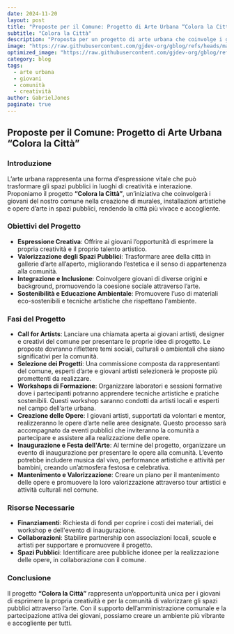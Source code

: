 ```yaml
---
date: 2024-11-20
layout: post
title: "Proposte per il Comune: Progetto di Arte Urbana “Colora la Città”"
subtitle: "Colora la Città"
description: "Proposta per un progetto di arte urbana che coinvolge i giovani nella creazione di murales e installazioni artistiche negli spazi pubblici."
image: "https://raw.githubusercontent.com/gjdev-org/gblog/refs/heads/master/assets/img/copertine3.png"
optimized_image: "https://raw.githubusercontent.com/gjdev-org/gblog/refs/heads/master/assets/img/copertine3.png"
category: blog
tags:
  - arte urbana
  - giovani
  - comunità
  - creatività
author: GabrielJones
paginate: true
---
```


## Proposte per il Comune: Progetto di Arte Urbana “Colora la Città”

### Introduzione

L’arte urbana rappresenta una forma d’espressione vitale che può trasformare gli spazi pubblici in luoghi di creatività e interazione. Proponiamo il progetto **“Colora la Città”**, un’iniziativa che coinvolgerà i giovani del nostro comune nella creazione di murales, installazioni artistiche e opere d’arte in spazi pubblici, rendendo la città più vivace e accogliente.

### Obiettivi del Progetto

- **Espressione Creativa**: Offrire ai giovani l’opportunità di esprimere la propria creatività e il proprio talento artistico.
- **Valorizzazione degli Spazi Pubblici**: Trasformare aree della città in gallerie d’arte all’aperto, migliorando l’estetica e il senso di appartenenza alla comunità.
- **Integrazione e Inclusione**: Coinvolgere giovani di diverse origini e background, promuovendo la coesione sociale attraverso l’arte.
- **Sostenibilità e Educazione Ambientale**: Promuovere l’uso di materiali eco-sostenibili e tecniche artistiche che rispettano l'ambiente.

### Fasi del Progetto

- **Call for Artists**: Lanciare una chiamata aperta ai giovani artisti, designer e creativi del comune per presentare le proprie idee di progetto. Le proposte dovranno riflettere temi sociali, culturali o ambientali che siano significativi per la comunità.
- **Selezione dei Progetti**: Una commissione composta da rappresentanti del comune, esperti d’arte e giovani artisti selezionerà le proposte più promettenti da realizzare.
- **Workshops di Formazione**: Organizzare laboratori e sessioni formative dove i partecipanti potranno apprendere tecniche artistiche e pratiche sostenibili. Questi workshop saranno condotti da artisti locali e esperti nel campo dell’arte urbana.
- **Creazione delle Opere**: I giovani artisti, supportati da volontari e mentor, realizzeranno le opere d’arte nelle aree designate. Questo processo sarà accompagnato da eventi pubblici che inviteranno la comunità a partecipare e assistere alla realizzazione delle opere.
- **Inaugurazione e Festa dell'Arte**: Al termine del progetto, organizzare un evento di inaugurazione per presentare le opere alla comunità. L’evento potrebbe includere musica dal vivo, performance artistiche e attività per bambini, creando un’atmosfera festosa e celebrativa.
- **Mantenimento e Valorizzazione**: Creare un piano per il mantenimento delle opere e promuovere la loro valorizzazione attraverso tour artistici e attività culturali nel comune.

### Risorse Necessarie

- **Finanziamenti**: Richiesta di fondi per coprire i costi dei materiali, dei workshop e dell'evento di inaugurazione.
- **Collaborazioni**: Stabilire partnership con associazioni locali, scuole e artisti per supportare e promuovere il progetto.
- **Spazi Pubblici**: Identificare aree pubbliche idonee per la realizzazione delle opere, in collaborazione con il comune.

### Conclusione

Il progetto **“Colora la Città”** rappresenta un’opportunità unica per i giovani di esprimere la propria creatività e per la comunità di valorizzare gli spazi pubblici attraverso l’arte. Con il supporto dell’amministrazione comunale e la partecipazione attiva dei giovani, possiamo creare un ambiente più vibrante e accogliente per tutti.
